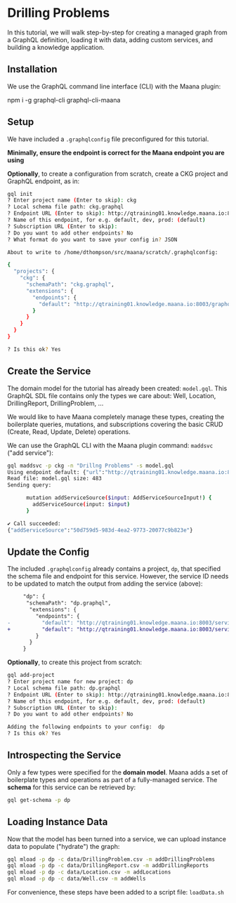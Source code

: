 # Drilling Problems

In this tutorial, we will walk step-by-step for creating a managed graph from a GraphQL definition, loading it with data, adding custom services, and building a knowledge application.

## Installation

We use the GraphQL command line interface (CLI) with the Maana plugin:

npm i -g graphql-cli graphql-cli-maana

## Setup

We have included a `.graphqlconfig` file preconfigured for this tutorial.

**Minimally, ensure the endpoint is correct for the Maana endpoint you are using**

**Optionally**, to create a configuration from scratch, create a CKG project and GraphQL endpoint, as in:

```bash
gql init
? Enter project name (Enter to skip): ckg
? Local schema file path: ckg.graphql
? Endpoint URL (Enter to skip): http://qtraining01.knowledge.maana.io:8003/graphql
? Name of this endpoint, for e.g. default, dev, prod: (default)
? Subscription URL (Enter to skip):
? Do you want to add other endpoints? No
? What format do you want to save your config in? JSON

About to write to /home/dthompson/src/maana/scratch/.graphqlconfig:

{
  "projects": {
    "ckg": {
      "schemaPath": "ckg.graphql",
      "extensions": {
        "endpoints": {
          "default": "http://qtraining01.knowledge.maana.io:8003/graphql"
        }
      }
    }
  }
}

? Is this ok? Yes
```

## Create the Service

The domain model for the tutorial has already been created: `model.gql`. This GraphQL SDL file contains only the types we care about: Well, Location, DrillingReport, DrillingProblem, ...

We would like to have Maana completely manage these types, creating the boilerplate queries, mutations, and subscriptions covering the basic CRUD (Create, Read, Update, Delete) operations.

We can use the GraphQL CLI with the Maana plugin command: `maddsvc` ("add service"):

```bash
gql maddsvc -p ckg -n "Drillng Problems" -s model.gql
Using endpoint default: {"url":"http://qtraining01.knowledge.maana.io:8003/graphql"}
Read file: model.gql size: 483
Sending query:

      mutation addServiceSource($input: AddServiceSourceInput!) {
        addServiceSource(input: $input)
      }

✔ Call succeeded:
{"addServiceSource":"50d759d5-983d-4ea2-9773-20077c9b823e"}
```

## Update the Config

The included `.graphqlconfig` already contains a project, `dp`, that specified the schema file and endpoint for this service. However, the service ID needs to be updated to match the output from adding the service (above):

```diff
     "dp": {
      "schemaPath": "dp.graphql",
       "extensions": {
         "endpoints": {
-          "default": "http://qtraining01.knowledge.maana.io:8003/service/051850b1-f088-46b1-8e35-679f5d2ac84f/graphql"
+          "default": "http://qtraining01.knowledge.maana.io:8003/service/50d759d5-983d-4ea2-9773-20077c9b823e/graphql"
         }
       }
     }
```

**Optionally**, to create this project from scratch:

```bash
gql add-project
? Enter project name for new project: dp
? Local schema file path: dp.graphql
? Endpoint URL (Enter to skip): http://qtraining01.knowledge.maana.io:8003/service/1788c00e-3a29-4843-aa56-44ba374cf682/graphql
? Name of this endpoint, for e.g. default, dev, prod: (default)
? Subscription URL (Enter to skip):
? Do you want to add other endpoints? No

Adding the following endpoints to your config:  dp
? Is this ok? Yes
```

## Introspecting the Service

Only a few types were specified for the **domain model**. Maana adds a set of boilerplate types and operations as part of a fully-managed service. The **schema** for this service can be retrieved by:

```bash
gql get-schema -p dp
```

## Loading Instance Data

Now that the model has been turned into a service, we can upload instance data to populate ("hydrate") the graph:

```bash
gql mload -p dp -c data/DrillingProblem.csv -m addDrillingProblems
gql mload -p dp -c data/DrillingReport.csv -m addDrillingReports
gql mload -p dp -c data/Location.csv -m addLocations
gql mload -p dp -c data/Well.csv -m addWells
```

For convenience, these steps have been added to a script file: `loadData.sh`
